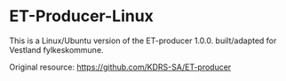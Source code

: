 # ET-Producer-Linux

This is a Linux/Ubuntu version of the ET-producer 1.0.0. built/adapted for Vestland fylkeskommune. 


Original resource: https://github.com/KDRS-SA/ET-producer
